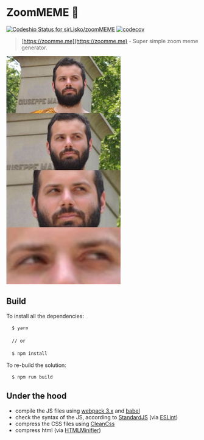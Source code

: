# ZoomMEME 👀

[ ![Codeship Status for sirLisko/zoomMEME](https://app.codeship.com/projects/f4b2de90-ca2c-0135-fb17-220ec81ae16b/status?branch=master)](https://app.codeship.com/projects/261756) [![codecov](https://codecov.io/gh/sirLisko/zoomMEME/branch/master/graph/badge.svg)](https://codecov.io/gh/sirLisko/zoomMEME)

> [https://zoomme.me](https://zoomme.me) - Super simple zoom meme generator.

![image](example.jpeg)

## Build

To install all the dependencies:

```bash
  $ yarn

  // or

  $ npm install
```

To re-build the solution:

```bash
  $ npm run build
```

## Under the hood

- compile the JS files using [webpack 3.x](https://webpack.github.io/) and [babel](https://babeljs.io)
- check the syntax of the JS, according to [StandardJS](http://standardjs.com/) (via [ESLint](http://eslint.org/))
- compress the CSS files using [CleanCss](https://github.com/jakubpawlowicz/clean-css)
- compress html (via [HTMLMinifier](https://github.com/kangax/html-minifier))
